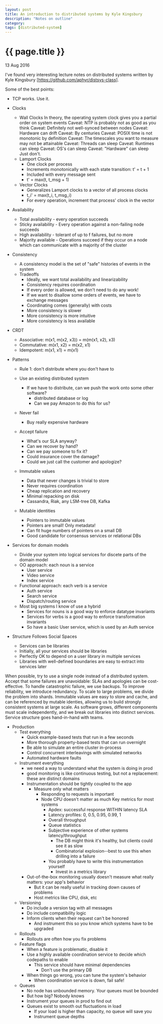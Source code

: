 ```yaml
---
layout: post
title: An introduction to distributed systems by Kyle Kingsbury
description: "Notes on outline"
category:
tags: [distributed-system]
---
```


{{ page.title }}
================

<p class="meta">13 Aug 2016</p>

I've found very interesting lecture notes on distributed systems written by
Kyle Kingsbury [https://github.com/aphyr/distsys-class].

Some of the best points:

* TCP works. Use it.
* Clocks
  * Wall Clocks
      In theory, the operating system clock gives you a partial order on system events
    Caveat: NTP is probably not as good as you think
    Caveat: Definitely not well-synced between nodes
    Caveat: Hardware can drift
    Caveat: By centuries
    Caveat: POSIX time is not monotonic by definition
    Caveat: The timescales you want to measure may not be attainable
    Caveat: Threads can sleep
    Caveat: Runtimes can sleep
    Caveat: OS's can sleep
    Caveat: "Hardware" can sleep
    Just don't.
  * Lamport Clocks
    * One clock per process
    * Increments monotonically with each state transition: t' = t + 1
    * Included with every message sent
    * t' = max(t, t_msg + 1)
  * Vector Clocks
    * Generalizes Lamport clocks to a vector of all process clocks
    * t_i' = max(t_i, t_msg_i)
    * For every operation, increment that process' clock in the vector
* Availability
  * Total availability - every operation succeeds
  * Sticky availability - Every operation against a non-failing node succeeds
  * High availability - tolerant of up to f failures, but no more
  * Majority available - Operations succeed if they occur on a node which can communicate with a majority of the cluster
* Consistency
  * A consistency model is the set of "safe" histories of events in the system
  * Tradeoffs
    *  Ideally, we want total availability and linearizability
    *  Consistency requires coordination
      *  If every order is allowed, we don't need to do any work!
      *  If we want to disallow some orders of events, we have to exchange messages
    *  Coordinating comes (generally) with costs
      * More consistency is slower
      * More consistency is more intuitive
      * More consistency is less available
* CRDT
  * Associative: m(x1, m(x2, x3)) = m(m(x1, x2), x3)
  * Commutative: m(x1, x2) = m(x2, x1)
  * Idempotent: m(x1, x1) = m(x1)

* Patterns
  * Rule 1: don't distribute where you don't have to
  * Use an existing distributed system
    * If we have to distribute, can we push the work onto some other software?
      *  distributed database or log
      * Can we pay Amazon to do this for us?
  * Never fail
    * Buy really expensive hardware
  * Accept failure
    * What's our SLA anyway?
    * Can we recover by hand?
    * Can we pay someone to fix it?
    * Could insurance cover the damage?
    * Could we just call the customer and apologize?

  * Immutable values
    * Data that never changes is trivial to store
    * Never requires coordination
    * Cheap replication and recovery
    * Minimal repacking on disk
    * Cassandra, Riak, any LSM-tree DB, Kafka
  * Mutable identities
    * Pointers to immutable values
    * Pointers are small! Only metadata!
    * Can fit huge numbers of pointers on a small DB
    * Good candidate for consensus services or relational DBs
* Services for domain models
    * Divide your system into logical services for discete parts of the domain model
    * OO approach: each noun is a service
      * User service
      * Video service
      * Index service
    * Functional approach: each verb is a service
      * Auth service
      * Search service
      * Dispatch/routing service
    * Most big systems I know of use a hybrid
      * Services for nouns is a good way to enforce datatype invariants
      * Services for verbs is a good way to enforce transformation invariants
      * So have a basic User service, which is used by an Auth service
* Structure Follows Social Spaces
  * Services can be libraries
  * Initially, all your services should be libraries
  * Perfectly OK to depend on a user library in multiple services
  * Libraries with well-defined boundaries are easy to extract into services later

When possible, try to use a single node instead of a distributed system. Accept that some failures are unavoidable: SLAs and apologies can be cost-effective. To handle catastrophic failure, we use backups. To improve reliability, we introduce redundancy. To scale to large problems, we divide the problem into shards. Immutable values are easy to store and cache, and can be referenced by mutable identies, allowing us to build strongly consistent systems at large scale. As software grows, different components must scale independently, and we break out libraries into distinct services. Service structure goes hand-in-hand with teams.


* Production
  * Test everything
    * Quick example-based tests that run in a few seconds
    * More thorough property-based tests that can run overnight
    * Be able to simulate an entire cluster in-process
    * Control concurrent interleavings with simulated networks
    * Automated hardware faults
  * Instrument everything
    * we need a way to understand what the system is doing in prod
    * good monitoring is like continuous testing, but not a replacement: these are distinct domains
    * Instrumentation should be tightly coupled to the app
      * Measure only what matters
        * Responding to requests is important
        * Node CPU doesn't matter as much
        Key metrics for most systems
          * Apdex: successful response WITHIN latency SLA
          * Latency profiles: 0, 0.5, 0.95, 0.99, 1
          * Overall throughput
          * Queue statistics
          * Subjective experience of other systems latency/throughput
            * The DB might think it's healthy, but clients could see it as slow
            * Combinatorial explosion--best to use this when drilling into a failure
          * You probably have to write this instrumentation yourself
            * Invest in a metrics library
    * Out-of-the-box monitoring usually doesn't measure what really matters: your app's behavior
      * But it can be really useful in tracking down causes of problems
      * Host metrics like CPU, disk, etc
  * Versioning
    * Do include a version tag with all messages
    * Do include compatibility logic
    * Inform clients when their request can't be honored
      * And instrument this so you know which systems have to be upgraded
  * Rollouts
    * Rollouts are often how you fix problems
  * Feature flags
    * When a feature is problematic, disable it
    * Use a highly available coordination service to decide which codepaths to enable
      * This service should have minimal dependencies
        * Don't use the primary DB
    * When things go wrong, you can tune the system's behavior
      * When coordination service is down, fail safe!
  * Queues
    * No node has unbounded memory. Your queues must be bounded
    * But how big? Nobody knows
    * Instrument your queues in prod to find out
    * Queues exist to smooth out fluctuations in load
      * If your load is higher than capacity, no queue will save you
      * Instrument queue depths
